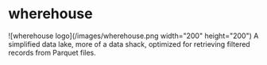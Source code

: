# wherehouse
![wherehouse logo](/images/wherehouse.png width="200" height="200")
A simplified data lake, more of a data shack,  optimized for retrieving filtered records from Parquet files.
